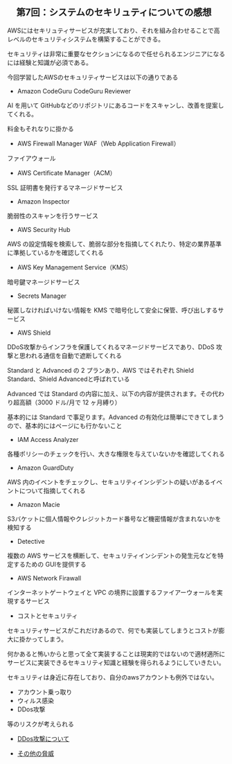 ## 　第7回：システムのセキリュティについての感想


AWSにはセキリュティサービスが充実しており、それを組み合わせることで高レベルのセキュリティシステムを構築することができる。

セキュリティは非常に重要なセクションになるので任せられるエンジニアになるには経験と知識が必須である。

今回学習したAWSのセキュリティサービスは以下の通りである

- Amazon CodeGuru CodeGuru Reviewer

AI を用いて GitHubなどのリポジトリにあるコードをスキャンし、改善を提案してくれる。

料金もそれなりに掛かる

- AWS Firewall Manager  WAF（Web Application Firewall）

ファイアウォール

- AWS Certificate Manager（ACM） 

SSL 証明書を発行するマネージドサービス

- Amazon Inspector

脆弱性のスキャンを行うサービス

- AWS Security Hub

AWS の設定情報を検索して、脆弱な部分を指摘してくれたり、特定の業界基準に準拠しているかを確認してくれる

- AWS Key Management Service（KMS）

暗号鍵マネージドサービス

- Secrets Manager 

秘匿しなければいけない情報を KMS で暗号化して安全に保管、呼び出しするサービス


- AWS Shield 

DDoS攻撃からインフラを保護してくれるマネージドサービスであり、DDoS 攻撃と思われる通信を自動で遮断してくれる

Standard と Advanced の 2 プランあり、AWS ではそれぞれ Shield Standard、Shield Advancedと呼ばれている

Advanced では Standard の内容に加え、以下の内容が提供されます。その代わり超高額（3000 ドル/月で 12 ヶ月縛り）

基本的には Standard で事足ります。Advanced の有効化は簡単にできてしまうので、基本的にはページにも行かないこと

- IAM Access Analyzer 

各種ポリシーのチェックを行い、大きな権限を与えていないかを確認してくれる

- Amazon GuardDuty

AWS 内のイベントをチェックし、セキュリティインシデントの疑いがあるイベントについて指摘してくれる

- Amazon Macie

S3バケットに個人情報やクレジットカード番号など機密情報が含まれないかを検知する

- Detective

複数の AWS サービスを横断して、セキュリティインシデントの発生元などを特定するための GUIを提供する

- AWS Network Firawall

インターネットゲートウェイと VPC の境界に設置するファイアーウォールを実現するサービス


- コストとセキュリティ

セキュリティサービスがこれだけあるので、何でも実装してしまうとコストが膨大に掛かってしまう。

何かあると怖いからと思って全て実装することは現実的ではないので適材適所にサービスに実装できるセキュリティ知識と経験を得られるようにしていきたい。

セキュリティは身近に存在しており、自分のawsアカウントも例外ではない。

- アカウント乗っ取り
- ウィルス感染
- DDos攻撃

等のリスクが考えられる

- [DDos攻撃について](https://www.stylez.co.jp/columns/ddos_prevention_in_aws/)

- [その他の脅威](https://kurojica.com/server/blog/3176/)

